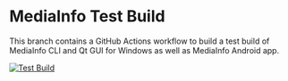 # MediaInfo Test Build

This branch contains a GitHub Actions workflow to build a test build of MediaInfo CLI and Qt GUI for Windows as well as MediaInfo Android app.

[![Test Build](https://github.com/cjee21/MediaInfo/actions/workflows/Test_Build.yml/badge.svg)](https://github.com/cjee21/MediaInfo/actions/workflows/Test_Build.yml)
